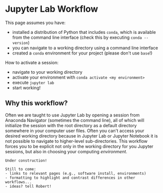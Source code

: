 # Jupyter Lab Workflow

This page assumes you have:
- installed a distribution of Python that includes `conda`, which is available from the command line interface (check this by executing `conda --version`)
- you can navigate to a working directory using a command line interface
- created a `conda` environment for your project (please don't use `base`!)

How to activate a session:
- navigate to your working directory
- activate your environment with `conda activate <my environment>`
- execute  `jupyter lab`
- start working!

## Why this workflow?

Often we are taught to use Jupyter Lab by opening a session from Anaconda Navigator (sometimes the command line), all of which will initialize the session with the root directory as a default directory somewhere in your computer user files. Often you can't access your desired working directory because in Jupyter Lab or Jupyter Notebook it is not possible to navigate to higher-level sub-directories. This workflow forces you to be explicit not only in the working directory for you Jupyter sessions, but also in choosing your computing _environment._

```{note}
Under construction!

Still to come:
- links to relevant pages (e.g., software install, environments)
- formatting to highlight and contrast differences in other workflows...
- ideas? tell Robert!
```